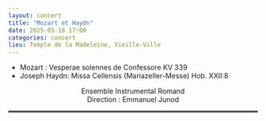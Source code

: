 ```yaml
---
layout: concert
title: "Mozart et Haydn"
date: 2025-05-18 17:00
categories: concert
lieu: Temple de la Madeleine, Vieille-Ville
---
```


- Mozart : Vesperae solennes de Confessore KV 339
- Joseph Haydn: Missa Cellensis (Mariazeller-Messe) Hob. XXII:8 

<p style="text-align: center">
Ensemble Instrumental Romand<br/>
Direction : Emmanuel Junod
</p>

<hr style="border-top: 3px double #8c8b8b"/>
